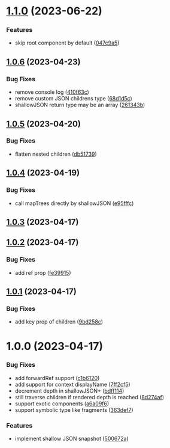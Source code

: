 # [1.1.0](https://github.com/AndyOGo/react-test-renderer-shallow-json/compare/v1.0.6...v1.1.0) (2023-06-22)


### Features

* skip root component by default ([047c9a5](https://github.com/AndyOGo/react-test-renderer-shallow-json/commit/047c9a5155b70ed084cefcd4bbd8fb99a1990f74))

## [1.0.6](https://github.com/AndyOGo/react-test-renderer-shallow-json/compare/v1.0.5...v1.0.6) (2023-04-23)


### Bug Fixes

* remove console log ([410f63c](https://github.com/AndyOGo/react-test-renderer-shallow-json/commit/410f63c88bd5499e0b1b74b96f25c22b1fdcf075))
* remove custom JSON childrens type ([68d1d5c](https://github.com/AndyOGo/react-test-renderer-shallow-json/commit/68d1d5c6d7ea86c3d25d7eb320096cc64adeff2f))
* shallowJSON return type may be an array ([261343b](https://github.com/AndyOGo/react-test-renderer-shallow-json/commit/261343b0dd94afcb7cbcc15e86b0e2e1091a1c72))

## [1.0.5](https://github.com/AndyOGo/react-test-renderer-shallow-json/compare/v1.0.4...v1.0.5) (2023-04-20)


### Bug Fixes

* flatten nested children ([db51739](https://github.com/AndyOGo/react-test-renderer-shallow-json/commit/db51739001a1a844408ca37519625c43aea01bb7))

## [1.0.4](https://github.com/AndyOGo/react-test-renderer-shallow-json/compare/v1.0.3...v1.0.4) (2023-04-19)


### Bug Fixes

* call mapTrees directly by shallowJSON ([e95fffc](https://github.com/AndyOGo/react-test-renderer-shallow-json/commit/e95fffc2e401d4bb159661aa36e64213739b43ad))

## [1.0.3](https://github.com/AndyOGo/react-test-renderer-shallow-json/compare/v1.0.2...v1.0.3) (2023-04-17)

## [1.0.2](https://github.com/AndyOGo/react-test-renderer-shallow-json/compare/v1.0.1...v1.0.2) (2023-04-17)


### Bug Fixes

* add ref prop ([fe39915](https://github.com/AndyOGo/react-test-renderer-shallow-json/commit/fe399152b874bb1710a3ef61d307f3d3c38b7338))

## [1.0.1](https://github.com/AndyOGo/react-test-renderer-shallow-json/compare/v1.0.0...v1.0.1) (2023-04-17)


### Bug Fixes

* add key prop of children ([9bd258c](https://github.com/AndyOGo/react-test-renderer-shallow-json/commit/9bd258cdd06020723ed84db8aedb98ff0d6407b4))

# 1.0.0 (2023-04-17)


### Bug Fixes

* add forwardRef support ([c1b6120](https://github.com/AndyOGo/react-test-renderer-shallow-json/commit/c1b6120a1b0737e9ffd5e8f044341714088e7590))
* add support for context displayName ([7ff2cf5](https://github.com/AndyOGo/react-test-renderer-shallow-json/commit/7ff2cf564f6339e2ce50d2db8c47e12e74430772))
* decrement depth in shallowJSON+ ([bdff114](https://github.com/AndyOGo/react-test-renderer-shallow-json/commit/bdff114eaeb3060f0e1e08a2538597625075004e))
* still traverse children if rendered depth is reached ([8d274af](https://github.com/AndyOGo/react-test-renderer-shallow-json/commit/8d274afb575916d5c90816f8d4238417cd5fb598))
* support exotic components ([a6a09f6](https://github.com/AndyOGo/react-test-renderer-shallow-json/commit/a6a09f675daaa0f9f09da5732d137e8ec3d1f14e))
* support symbolic type like fragments ([363def7](https://github.com/AndyOGo/react-test-renderer-shallow-json/commit/363def7912f82f2c588bc790e761616c0638ba54))


### Features

* implement shallow JSON snapshot ([500672a](https://github.com/AndyOGo/react-test-renderer-shallow-json/commit/500672abe7daeb5624b8d4f4ab3af844706b6c00))
